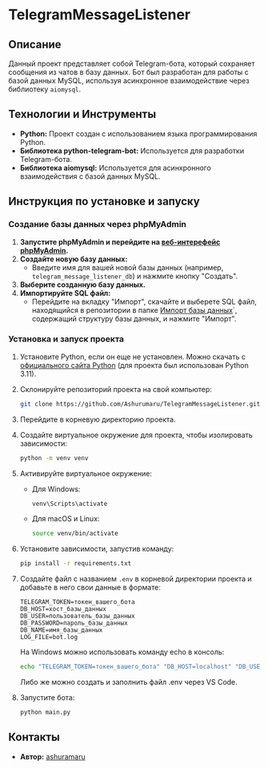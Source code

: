 # TelegramMessageListener

## Описание
Данный проект представляет собой Telegram-бота, который сохраняет сообщения из чатов в базу данных. Бот был разработан для работы с базой данных MySQL, используя асинхронное взаимодействие через библиотеку `aiomysql`.

## Технологии и Инструменты
- **Python:** Проект создан с использованием языка программирования Python.
- **Библиотека python-telegram-bot:** Используется для разработки Telegram-бота.
- **Библиотека aiomysql:** Используется для асинхронного взаимодействия с базой данных MySQL.

## Инструкция по установке и запуску
### Создание базы данных через phpMyAdmin
1. **Запустите phpMyAdmin и перейдите на [веб-интерефейс phpMyAdmin](localhost/phpmyadmin/index.php).**
2. **Создайте новую базу данных:**
   - Введите имя для вашей новой базы данных (например, `telegram_message_listener_db`) и нажмите кнопку "Создать".
3. **Выберите созданную базу данных.**
4. **Импортируйте SQL файл:**
   - Перейдите на вкладку "Импорт", скачайте и выберете SQL файл, находящийся в репозитории в папке [Импорт базы данных](https://github.com/Ashurumaru/TelegramMessageListener/tree/master/)`, содержащий структуру базы данных, и нажмите "Импорт".

### Установка и запуск проекта
1. Установите Python, если он еще не установлен. Можно скачать с [официального сайта Python](https://www.python.org/downloads/) (для проекта был использован Python 3.11).
2. Склонируйте репозиторий проекта на свой компьютер:
    ```sh
    git clone https://github.com/Ashurumaru/TelegramMessageListener.git
    ```
3. Перейдите в корневую директорию проекта.
4. Создайте виртуальное окружение для проекта, чтобы изолировать зависимости:
    ```sh
    python -m venv venv
    ```
5. Активируйте виртуальное окружение:
    - Для Windows:
      ```sh
      venv\Scripts\activate
      ```
    - Для macOS и Linux:
      ```sh
      source venv/bin/activate
      ```
6. Установите зависимости, запустив команду:
    ```sh
    pip install -r requirements.txt
    ```
7. Создайте файл с названием `.env` в корневой директории проекта и добавьте в него свои данные в формате:
    ```env
    TELEGRAM_TOKEN=токен_вашего_бота
    DB_HOST=хост_базы_данных
    DB_USER=пользователь_базы_данных
    DB_PASSWORD=пароль_базы_данных
    DB_NAME=имя_базы_данных
    LOG_FILE=bot.log
    ```
   На Windows можно использовать команду echo в консоль:
    ```sh
    echo "TELEGRAM_TOKEN=токен_вашего_бота" "DB_HOST=localhost" "DB_USER=пользователь" "DB_PASSWORD=пароль" "DB_NAME=имя_базы" "LOG_FILE=bot.log" > .env
    ```
   Либо же можно создать и заполнить файл .env через VS Code.

8. Запустите бота:
    ```sh
    python main.py
    ```

## Контакты
- **Автор:** [ashuramaru](https://github.com/Ashurumaru/)